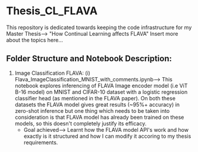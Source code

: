 # Thesis_CL_FLAVA
This repository is dedicated towards keeping the code infrastructure for my Master Thesis--> "How Continual Learning affects FLAVA"
Insert more about the topics here...

## Folder Structure and Notebook Description:  
1) Image Classification FLAVA:
   (i) Flava_ImageClassification_MNIST_with_comments.ipynb--> This notebook explores inferencing of FLAVA Image encoder model (i.e ViT B-16 model) on MNIST and CIFAR-10 dataset with a logistic regression classifier head (as mentioned in the FLAVA paper). On both these datasets the FLAVA model gives great results (~95%+ accuracy) in zero-shot inference but one thing which needs to be taken into consideration is that FLAVA  model has already been trained on these models, so this doesn't completely justify its efficacy.
   * Goal achieved--> Learnt how the FLAVA model API's work and how exactly is it structured and how I can modify it accoring to my thesis requirements.

